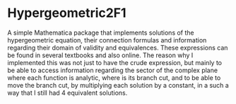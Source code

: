 # Hypergeometric2F1
A simple Mathematica package that implements solutions of the hypergeometric equation, their connection formulas and information regarding their domain of validity and equivalences. These expressions can be found in several textbooks and also online. The reason why I implemented this was not just to have the crude expression, but mainly to be able to access information regarding the sector of the complex plane where each function is analytic, where is its branch cut, and to be able to move the branch cut, by multiplying each solution by a constant, in a such a way that I still had 4 equivalent solutions. 
